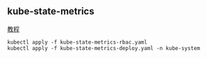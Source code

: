 ## kube-state-metrics


[教程](http://www.mydlq.club/article/113/)


```
kubectl apply -f kube-state-metrics-rbac.yaml
kubectl apply -f kube-state-metrics-deploy.yaml -n kube-system
```